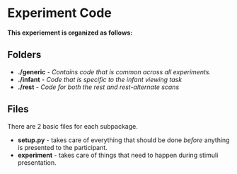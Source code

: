 # Experiment Code

**This experiement is organized as follows:**

## Folders
- **./generic** - *Contains code that is common across all experiments.*
- **./infant** - *Code that is specific to the infant viewing task*
- **./rest** - *Code for both the rest and rest-alternate scans*


## Files
There are 2 basic files for each subpackage.

- **setup.py** - takes care of everything that should be done *before* anything is presented to the participant.
- **experiment** - takes care of things that need to happen during stimuli presentation.
